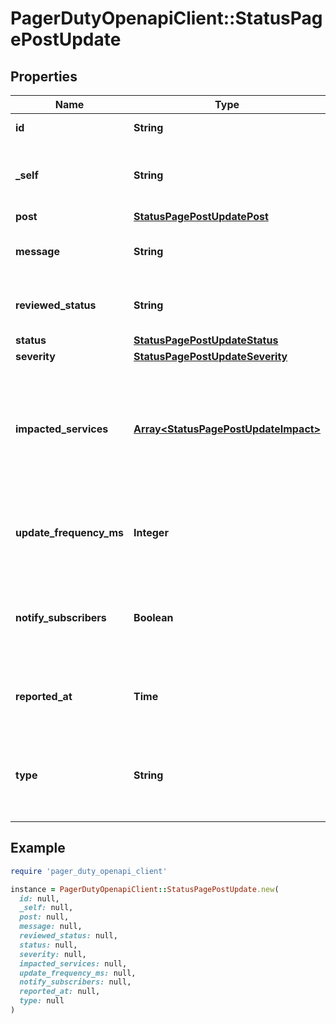 # PagerDutyOpenapiClient::StatusPagePostUpdate

## Properties

| Name | Type | Description | Notes |
| ---- | ---- | ----------- | ----- |
| **id** | **String** | The ID of the Post Update. | [optional][readonly] |
| **_self** | **String** | The path to which the Post Update resource is accessible. | [optional][readonly] |
| **post** | [**StatusPagePostUpdatePost**](StatusPagePostUpdatePost.md) |  | [optional] |
| **message** | **String** | The message of the Post Update. | [optional] |
| **reviewed_status** | **String** | The status of the Post Updates to retrieve. | [optional] |
| **status** | [**StatusPagePostUpdateStatus**](StatusPagePostUpdateStatus.md) |  | [optional] |
| **severity** | [**StatusPagePostUpdateSeverity**](StatusPagePostUpdateSeverity.md) |  | [optional] |
| **impacted_services** | [**Array&lt;StatusPagePostUpdateImpact&gt;**](StatusPagePostUpdateImpact.md) | Impacted services represent the status page services affected by a post update, and its impact. | [optional] |
| **update_frequency_ms** | **Integer** | The frequency of the next Post Update in milliseconds. | [optional] |
| **notify_subscribers** | **Boolean** | Determines if the subscribers should be notified of the Post Update. | [optional] |
| **reported_at** | **Time** | The date and time the Post Update was reported. | [optional] |
| **type** | **String** | The type of the object returned by the API - in this case, a Status Page Post Update. | [optional] |

## Example

```ruby
require 'pager_duty_openapi_client'

instance = PagerDutyOpenapiClient::StatusPagePostUpdate.new(
  id: null,
  _self: null,
  post: null,
  message: null,
  reviewed_status: null,
  status: null,
  severity: null,
  impacted_services: null,
  update_frequency_ms: null,
  notify_subscribers: null,
  reported_at: null,
  type: null
)
```

